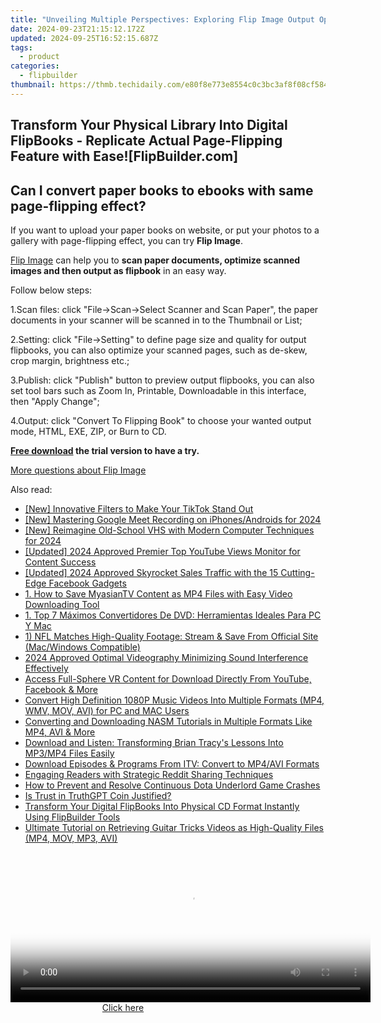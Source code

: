 ```yaml
---
title: "Unveiling Multiple Perspectives: Exploring Flip Image Output Options on FlipBuilder"
date: 2024-09-23T21:15:12.172Z
updated: 2024-09-25T16:52:15.687Z
tags:
  - product
categories:
  - flipbuilder
thumbnail: https://thmb.techidaily.com/e80f8e773e8554c0c3bc3af8f08cf584d0a96cf13fd55f62c95158efb815f99f.jpg
---
```


## Transform Your Physical Library Into Digital FlipBooks - Replicate Actual Page-Flipping Feature with Ease![FlipBuilder.com]

## Can I convert paper books to ebooks with same page-flipping effect?

If you want to upload your paper books on website, or put your photos to a gallery with page-flipping effect, you can try **Flip Image**. 

[Flip Image](https://tools.techidaily.com/flipbuilder/products/) can help you to **scan paper documents, optimize scanned images and then output as flipbook** in an easy way.

Follow below steps:

1.Scan files: click "File->Scan->Select Scanner and Scan Paper", the paper documents in your scanner will be scanned in to the Thumbnail or List;

2.Setting: click "File->Setting" to define page size and quality for output flipbooks, you can also optimize your scanned pages, such as de-skew, crop margin, brightness etc.;

3.Publish: click "Publish" button to preview output flipbooks, you can also set tool bars such as Zoom In, Printable, Downloadable in this interface, then "Apply Change";

4.Output: click "Convert To Flipping Book" to choose your wanted output mode, HTML, EXE, ZIP, or Burn to CD.

**[Free download](https://tools.techidaily.com/flipbuilder/products/) the trial version to have a try.** 

[More questions about Flip Image](https://tools.techidaily.com/flipbuilder/products/)

<ins class="adsbygoogle"
     style="display:block"
     data-ad-format="autorelaxed"
     data-ad-client="ca-pub-7571918770474297"
     data-ad-slot="1223367746"></ins>

<ins class="adsbygoogle"
     style="display:block"
     data-ad-client="ca-pub-7571918770474297"
     data-ad-slot="8358498916"
     data-ad-format="auto"
     data-full-width-responsive="true"></ins>

<span class="atpl-alsoreadstyle">Also read:</span>
<div><ul>
<li><a href="https://some-knowledge.techidaily.com/new-innovative-filters-to-make-your-tiktok-stand-out/"><u>[New] Innovative Filters to Make Your TikTok Stand Out</u></a></li>
<li><a href="https://screen-mirroring-recording.techidaily.com/new-mastering-google-meet-recording-on-iphonesandroids-for-2024/"><u>[New] Mastering Google Meet Recording on iPhones/Androids for 2024</u></a></li>
<li><a href="https://fox-hovers.techidaily.com/new-reimagine-old-school-vhs-with-modern-computer-techniques-for-2024/"><u>[New] Reimagine Old-School VHS with Modern Computer Techniques for 2024</u></a></li>
<li><a href="https://youtube-sure.techidaily.com/ed-2024-approved-premier-top-youtube-views-monitor-for-content-success/"><u>[Updated] 2024 Approved Premier Top YouTube Views Monitor for Content Success</u></a></li>
<li><a href="https://facebook-video-recording.techidaily.com/updated-2024-approved-skyrocket-sales-traffic-with-the-15-cutting-edge-facebook-gadgets/"><u>[Updated] 2024 Approved Skyrocket Sales Traffic with the 15 Cutting-Edge Facebook Gadgets</u></a></li>
<li><a href="https://win-news.techidaily.com/1-how-to-save-myasiantv-content-as-mp4-files-with-easy-video-downloading-tool/"><u>1. How to Save MyasianTV Content as MP4 Files with Easy Video Downloading Tool</u></a></li>
<li><a href="https://tech-savvy.techidaily.com/1-top-7-maximos-convertidores-de-dvd-herramientas-ideales-para-pc-y-mac/"><u>1. Top 7 Máximos Convertidores De DVD: Herramientas Ideales Para PC Y Mac</u></a></li>
<li><a href="https://win-news.techidaily.com/1-nfl-matches-high-quality-footage-stream-and-save-from-official-site-macwindows-compatible/"><u>1) NFL Matches High-Quality Footage: Stream & Save From Official Site (Mac/Windows Compatible)</u></a></li>
<li><a href="https://screen-activity-recording.techidaily.com/2024-approved-optimal-videography-minimizing-sound-interference-effectively/"><u>2024 Approved Optimal Videography Minimizing Sound Interference Effectively</u></a></li>
<li><a href="https://win-news.techidaily.com/access-full-sphere-vr-content-for-download-directly-from-youtube-facebook-and-more/"><u>Access Full-Sphere VR Content for Download Directly From YouTube, Facebook & More</u></a></li>
<li><a href="https://win-news.techidaily.com/convert-high-definition-1080p-music-videos-into-multiple-formats-mp4-wmv-mov-avi-for-pc-and-mac-users/"><u>Convert High Definition 1080P Music Videos Into Multiple Formats (MP4, WMV, MOV, AVI) for PC and MAC Users</u></a></li>
<li><a href="https://win-news.techidaily.com/converting-and-downloading-nasm-tutorials-in-multiple-formats-like-mp4-avi-and-more/"><u>Converting and Downloading NASM Tutorials in Multiple Formats Like MP4, AVI & More</u></a></li>
<li><a href="https://win-news.techidaily.com/download-and-listen-transforming-brian-tracys-lessons-into-mp3mp4-files-easily/"><u>Download and Listen: Transforming Brian Tracy's Lessons Into MP3/MP4 Files Easily</u></a></li>
<li><a href="https://win-news.techidaily.com/download-episodes-and-programs-from-itv-convert-to-mp4avi-formats/"><u>Download Episodes & Programs From ITV: Convert to MP4/AVI Formats</u></a></li>
<li><a href="https://fox-http.techidaily.com/engaging-readers-with-strategic-reddit-sharing-techniques/"><u>Engaging Readers with Strategic Reddit Sharing Techniques</u></a></li>
<li><a href="https://win-able.techidaily.com/how-to-prevent-and-resolve-continuous-dota-underlord-game-crashes/"><u>How to Prevent and Resolve Continuous Dota Underlord Game Crashes</u></a></li>
<li><a href="https://tech-savvy.techidaily.com/is-trust-in-truthgpt-coin-justified/"><u>Is Trust in TruthGPT Coin Justified?</u></a></li>
<li><a href="https://win-news.techidaily.com/transform-your-digital-flipbooks-into-physical-cd-format-instantly-using-flipbuilder-tools/"><u>Transform Your Digital FlipBooks Into Physical CD Format Instantly Using FlipBuilder Tools</u></a></li>
<li><a href="https://win-news.techidaily.com/ultimate-tutorial-on-retrieving-guitar-tricks-videos-as-high-quality-files-mp4-mov-mp3-avi/"><u>Ultimate Tutorial on Retrieving Guitar Tricks Videos as High-Quality Files (MP4, MOV, MP3, AVI)</u></a></li>
</ul></div>

<!-- affiliate ads begin -->
<span id="1983552">
					<video width="576" height="240" style="cursor:pointer"
           poster="//a.impactradius-go.com/display-clicktoplayimage/1983552.png"
           onclick="if(!this.playClicked){this.play();this.setAttribute('controls',true);this.playClicked=true;}">
	   <source src="//a.impactradius-go.com/display-ad/22993-1983552">
	   <img src="//a.impactradius-go.com/display-clicktoplayimage/1983552.png" style="border: none; height: 100%; width: 100%; object-fit: contain">
	</video>
	<div style="width:360px;text-align:center"><a href="javascript:window.open(decodeURIComponent('https%3A%2F%2Fhomestyler.sjv.io%2Fc%2F5597632%2F1983552%2F22993'), '_blank');void(0);">Click here</a></div>
</span>
<img height="0" width="0" src="https://imp.pxf.io/i/5597632/1983552/22993" style="position:absolute;visibility:hidden;" border="0" />
<!-- affiliate ads end -->

